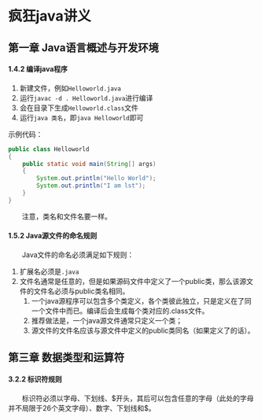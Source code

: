 # 疯狂java讲义
## 第一章 Java语言概述与开发环境
#### 1.4.2 编译java程序
1. 新建文件，例如`Helloworld.java`
2. 运行`javac -d . Helloworld.java`进行编译
3. 会在目录下生成`Helloworld.class`文件
4. 运行`java 类名`，即`java Helloworld`即可

示例代码：
```java
public class Helloworld
{
    public static void main(String[] args)
    {
        System.out.println("Hello World");
        System.out.println("I am lst");
    }
}
```
&emsp;&emsp;注意，类名和文件名要一样。

#### 1.5.2 Java源文件的命名规则
&emsp;&emsp;Java文件的命名必须满足如下规则：  
1. 扩展名必须是`.java`  
2. 文件名通常是任意的，但是如果源码文件中定义了一个public类，那么该源文件的文件名必须与public类名相同。  
   1. 一个java源程序可以包含多个类定义，各个类彼此独立，只是定义在了同一个文件中而已。编译后会生成每个类对应的.class文件。
   2. 推荐做法是，一个java源文件通常只定义一个类；
   3. 源文件的文件名应该与源文件中定义的public类同名（如果定义了的话）。

## 第三章 数据类型和运算符
#### 3.2.2 标识符规则
&emsp;&emsp;标识符必须以字母、下划线、\$开头，其后可以包含任意的字母（此处的字母并不局限于26个英文字母）、数字、下划线和\$。

